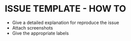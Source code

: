 # ISSUE TEMPLATE - HOW TO

* Give a detailed explanation for reproduce the issue
* Attach screenshots
* Give the appropriate labels
